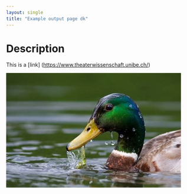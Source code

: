 ```yaml
---
layout: single
title: "Example output page dk"
---
```


# Description

This is a [link] (https://www.theaterwissenschaft.unibe.ch/)

![image](../images/output/dkexampleimage1.jpg)
